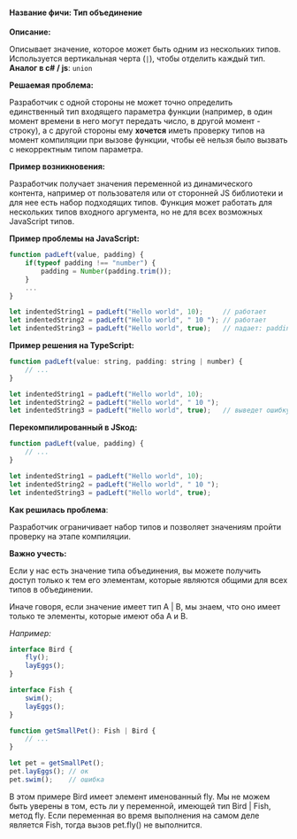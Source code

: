 #### **Название фичи: Тип объединение**

**Описание:**

Описывает значение, которое может быть одним из нескольких типов. Используется вертикальная черта \(`|`\), чтобы отделить каждый тип.  
**Аналог в c\# / js**: `union`

**Решаемая проблема:**

Разработчик с одной стороны не может точно определить единственный тип входящего параметра функции \(например, в один момент времени в него могут передать число, в другой момент - строку\), а с другой стороны ему **хочется** иметь проверку типов на момент компиляции при вызове функции, чтобы её нельзя было вызвать с некорректным типом параметра.

**Пример возникновения:**

Разработчик получает значения переменной из динамического контента, например от пользователя или от сторонней JS библиотеки и для нее есть набор подходящих типов. Функция может работать для нескольких типов входного аргумента, но не для всех возможных JavaScript типов.

**Пример проблемы на JavaScript:**

```js
function padLeft(value, padding) {
    if(typeof padding !== "number") {
        padding = Number(padding.trim());
    }
    ...
}

let indentedString1 = padLeft("Hello world", 10);     // работает
let indentedString2 = padLeft("Hello world", " 10 "); // работает
let indentedString3 = padLeft("Hello world", true);   // падает: padding.trim is not a function
```

**Пример решения на TypeScript:**

```js
function padLeft(value: string, padding: string | number) {
    // ...
}

let indentedString1 = padLeft("Hello world", 10);
let indentedString2 = padLeft("Hello world", " 10 ");
let indentedString3 = padLeft("Hello world", true);   // выведет ошибку во время компиляции
```

**Перекомпилированный в JSкод:**

```js
function padLeft(value, padding) {
    // ...
}

let indentedString1 = padLeft("Hello world", 10);
let indentedString2 = padLeft("Hello world", " 10 ");
let indentedString3 = padLeft("Hello world", true);
```

**Как решилась проблема**:

Разработчик ограничивает набор типов и позволяет значениям пройти проверку на этапе компиляции.

**Важно учесть:**

Если у нас есть значение типа объединения, вы можете получить доступ только к тем его элементам, которые являются общими для всех типов в объединении.

Иначе говоря, если значение имеет тип A \| B, мы знаем, что оно имеет только те элементы, которые имеют оба A и B.

_Например:_

```js
interface Bird {
    fly();
    layEggs();
}

interface Fish {
    swim();
    layEggs();
}

function getSmallPet(): Fish | Bird {
    // ...
}

let pet = getSmallPet();
pet.layEggs(); // ок
pet.swim();    // ошибка
```

В этом примере Bird имеет элемент именованный fly. Мы не можем быть уверены в том, есть ли у переменной, имеющей тип Bird \| Fish, метод fly. Если переменная во время выполнения на самом деле является Fish, тогда вызов pet.fly\(\) не выполнится.


